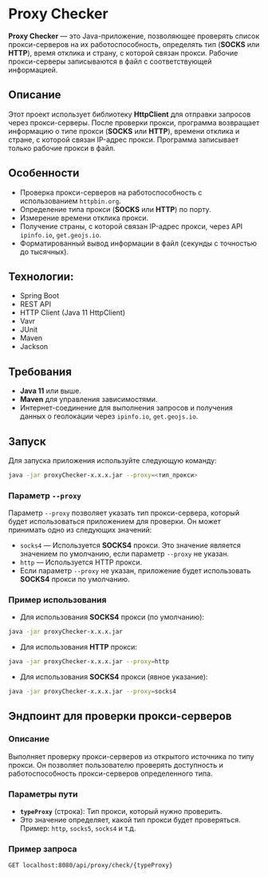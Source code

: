 # Proxy Checker
**Proxy Checker** — это Java-приложение, позволяющее проверять список прокси-серверов на их работоспособность, определять тип (**SOCKS** или **HTTP**), время отклика и страну, с которой связан прокси. 
Рабочие прокси-серверы записываются в файл с соответствующей информацией.

## Описание
Этот проект использует библиотеку **HttpClient** для отправки запросов через прокси-серверы. 
После проверки прокси, программа возвращает информацию о типе прокси (**SOCKS** или **HTTP**), времени отклика и стране, с которой связан IP-адрес прокси. 
Программа записывает только рабочие прокси в файл.

## Особенности
- Проверка прокси-серверов на работоспособность с использованием `httpbin.org`.
- Определение типа прокси (**SOCKS** или **HTTP**) по порту.
- Измерение времени отклика прокси.
- Получение страны, с которой связан IP-адрес прокси, через API `ipinfo.io`, `get.geojs.io`.
- Форматированный вывод информации в файл (секунды с точностью до тысячных).

## Технологии:
- Spring Boot
- REST API
- HTTP Client (Java 11 HttpClient)
- Vavr
- JUnit
- Maven
- Jackson
  
## Требования
- **Java 11** или выше.
- **Maven** для управления зависимостями.
- Интернет-соединение для выполнения запросов и получения данных о геолокации через `ipinfo.io`, `get.geojs.io`.

## Запуск
Для запуска приложения используйте следующую команду:
```bash
java -jar proxyChecker-x.x.x.jar --proxy=<тип_прокси>
```

### Параметр `--proxy`
Параметр `--proxy` позволяет указать тип прокси-сервера, который будет использоваться приложением для проверки. 
Он может принимать одно из следующих значений:

- `socks4` — Используется **SOCKS4** прокси. Это значение является значением по умолчанию, если параметр `--proxy` не указан.
- `http` — Используется HTTP прокси.
- Если параметр `--proxy` не указан, приложение будет использовать **SOCKS4** прокси по умолчанию.

### Пример использования
- Для использования **SOCKS4** прокси (по умолчанию):

```bash
java -jar proxyChecker-x.x.x.jar
```
- Для использования **HTTP** прокси:

```bash
java -jar proxyChecker-x.x.x.jar --proxy=http
```
- Для использования **SOCKS4** прокси (явное указание):

```bash
java -jar proxyChecker-x.x.x.jar --proxy=socks4
```

## Эндпоинт для проверки прокси-серверов
### Описание
Выполняет проверку прокси-серверов из открытого источника по типу прокси.
Он позволяет пользователю проверять доступность и работоспособность прокси-серверов определенного типа.


### Параметры пути
- **`typeProxy`** (строка): Тип прокси, который нужно проверить. 
- Это значение определяет, какой тип прокси будет проверяться. Пример: `http`, `socks5`, `socks4` и т.д.

### Пример запроса
```bash
GET localhost:8080/api/proxy/check/{typeProxy}